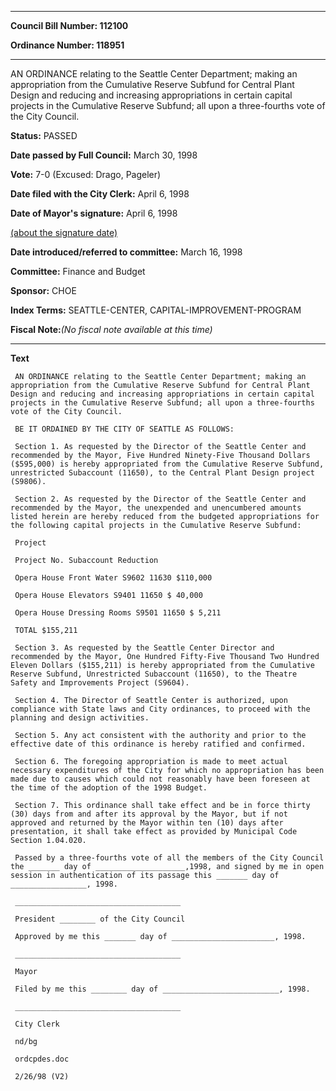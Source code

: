 

********

**Council Bill Number: 112100**
   
**Ordinance Number: 118951**
********

 AN ORDINANCE relating to the Seattle Center Department; making an appropriation from the Cumulative Reserve Subfund for Central Plant Design and reducing and increasing appropriations in certain capital projects in the Cumulative Reserve Subfund; all upon a three-fourths vote of the City Council.

**Status:** PASSED
   
**Date passed by Full Council:** March 30, 1998
   
**Vote:** 7-0 (Excused: Drago, Pageler)
   
**Date filed with the City Clerk:** April 6, 1998
   
**Date of Mayor's signature:** April 6, 1998
   
[(about the signature date)](/~public/approvaldate.htm)
   
   
   
**Date introduced/referred to committee:** March 16, 1998
   
**Committee:** Finance and Budget
   
**Sponsor:** CHOE
   
   
**Index Terms:** SEATTLE-CENTER, CAPITAL-IMPROVEMENT-PROGRAM

**Fiscal Note:**_(No fiscal note available at this time)_

********

**Text**
   
```
 AN ORDINANCE relating to the Seattle Center Department; making an appropriation from the Cumulative Reserve Subfund for Central Plant Design and reducing and increasing appropriations in certain capital projects in the Cumulative Reserve Subfund; all upon a three-fourths vote of the City Council.

 BE IT ORDAINED BY THE CITY OF SEATTLE AS FOLLOWS:

 Section 1. As requested by the Director of the Seattle Center and recommended by the Mayor, Five Hundred Ninety-Five Thousand Dollars ($595,000) is hereby appropriated from the Cumulative Reserve Subfund, unrestricted Subaccount (11650), to the Central Plant Design project (S9806).

 Section 2. As requested by the Director of the Seattle Center and recommended by the Mayor, the unexpended and unencumbered amounts listed herein are hereby reduced from the budgeted appropriations for the following capital projects in the Cumulative Reserve Subfund:

 Project

 Project No. Subaccount Reduction

 Opera House Front Water S9602 11630 $110,000

 Opera House Elevators S9401 11650 $ 40,000

 Opera House Dressing Rooms S9501 11650 $ 5,211

 TOTAL $155,211

 Section 3. As requested by the Seattle Center Director and recommended by the Mayor, One Hundred Fifty-Five Thousand Two Hundred Eleven Dollars ($155,211) is hereby appropriated from the Cumulative Reserve Subfund, Unrestricted Subaccount (11650), to the Theatre Safety and Improvements Project (S9604).

 Section 4. The Director of Seattle Center is authorized, upon compliance with State laws and City ordinances, to proceed with the planning and design activities.

 Section 5. Any act consistent with the authority and prior to the effective date of this ordinance is hereby ratified and confirmed.

 Section 6. The foregoing appropriation is made to meet actual necessary expenditures of the City for which no appropriation has been made due to causes which could not reasonably have been foreseen at the time of the adoption of the 1998 Budget.

 Section 7. This ordinance shall take effect and be in force thirty (30) days from and after its approval by the Mayor, but if not approved and returned by the Mayor within ten (10) days after presentation, it shall take effect as provided by Municipal Code Section 1.04.020.

 Passed by a three-fourths vote of all the members of the City Council the _______ day of ____________________,1998, and signed by me in open session in authentication of its passage this _______ day of _________________, 1998.

 _____________________________________

 President ________ of the City Council

 Approved by me this _______ day of _______________________, 1998.

 _____________________________________

 Mayor

 Filed by me this ________ day of __________________________, 1998.

 _____________________________________

 City Clerk

 nd/bg

 ordcpdes.doc

 2/26/98 (V2)

```
